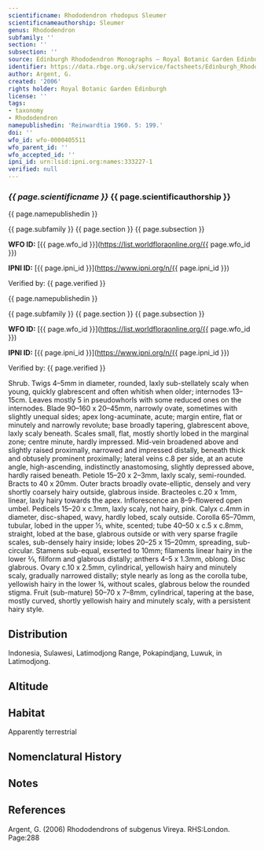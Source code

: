 ```yaml
---
scientificname: Rhododendron rhodopus Sleumer
scientificnameauthorship: Sleumer
genus: Rhododendron
subfamily: ''
section: ''
subsection: ''
source: Edinburgh Rhododendron Monographs – Royal Botanic Garden Edinburgh
identifier: https://data.rbge.org.uk/service/factsheets/Edinburgh_Rhododendron_Monographs.xhtml
author: Argent, G.
created: '2006'
rights holder: Royal Botanic Garden Edinburgh
license: ''
tags:
- taxonomy
- Rhododendron
namepublishedin: 'Reinwardtia 1960. 5: 199.'
doi: ''
wfo_id: wfo-0000405511
wfo_parent_id: ''
wfo_accepted_id: ''
ipni_id: urn:lsid:ipni.org:names:333227-1
verified: null
---
```

### _{{ page.scientificname }}_ {{ page.scientificauthorship }}
 {{ page.namepublishedin }}

{{ page.subfamily }} {{ page.section }} {{ page.subsection }}

**WFO ID:** [{{ page.wfo_id }}](https://list.worldfloraonline.org/{{ page.wfo_id }})

**IPNI ID:** [{{ page.ipni_id }}](https://www.ipni.org/n/{{ page.ipni_id }})

Verified by: {{ page.verified }}

 {{ page.namepublishedin }}

{{ page.subfamily }} {{ page.section }} {{ page.subsection }}

**WFO ID:** [{{ page.wfo_id }}](https://list.worldfloraonline.org/{{ page.wfo_id }})

**IPNI ID:** [{{ page.ipni_id }}](https://www.ipni.org/n/{{ page.ipni_id }})

Verified by: {{ page.verified }}



Shrub. Twigs 4–5mm in diameter, rounded, laxly sub-stellately scaly when young, quickly glabrescent and often whitish when older; internodes 13–15cm. Leaves mostly 5 in pseudowhorls with some reduced ones on the internodes. Blade 90–160 x 20–45mm, narrowly ovate, sometimes with slightly unequal sides; apex long-acuminate, acute; margin entire, flat or minutely and narrowly revolute; base broadly tapering, glabrescent above, laxly scaly beneath. Scales small, flat, mostly shortly lobed in the marginal zone; centre minute, hardly impressed. Mid-vein broadened above and slightly raised proximally, narrowed and impressed distally, beneath thick and obtusely promi­nent proximally; lateral veins c.8 per side, at an acute angle, high-ascending, indistinctly anastomosing, slightly depressed above, hardly raised beneath. Petiole 15–20 x 2–3mm, laxly scaly, semi-rounded. Bracts to 40 x 20mm. Outer bracts broadly ovate-elliptic, densely and very shortly coarsely hairy outside, glabrous inside. Bracteoles c.20 x 1mm, linear, laxly hairy towards the apex. Inflorescence an 8–9-flowered open umbel. Pedicels 15–20 x c.1mm, laxly scaly, not hairy, pink. Calyx c.4mm in diameter, disc-shaped, wavy, hardly lobed, scaly outside. Corolla 65–70mm, tubular, lobed in the upper 1⁄3, white, scented; tube 40–50 x c.5 x c.8mm, straight, lobed at the base, glabrous outside or with very sparse fragile scales, sub-densely hairy inside; lobes 20–25 x 15–20mm, spreading, sub-circular. Stamens sub-equal, exserted to 10mm; filaments linear hairy in the lower 2⁄3, filiform and glabrous distally; anthers 4–5 x 1.3mm, oblong. Disc glabrous. Ovary c.10 x 2.5mm, cylindrical, yellowish hairy and minutely scaly, gradually narrowed distally; style nearly as long as the corolla tube, yellowish hairy in the lower ¾, without scales, glabrous below the rounded stigma. Fruit (sub-mature) 50–70 x 7–8mm, cylindrical, tapering at the base, mostly curved, shortly yellowish hairy and minutely scaly, with a persistent hairy style.

## Distribution
Indonesia, Sulawesi, Latimodjong Range, Pokapindjang, Luwuk, in Latimodjong.

## Altitude


## Habitat
Apparently terrestrial

## Nomenclatural History

                       
## Notes


## References

Argent, G. (2006) Rhododendrons of subgenus Vireya. RHS:London. Page:288

